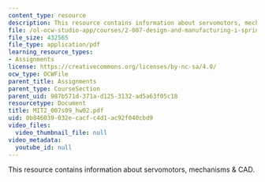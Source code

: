 ```yaml
---
content_type: resource
description: This resource contains information about servomotors, mechanisms & CAD.
file: /ol-ocw-studio-app/courses/2-007-design-and-manufacturing-i-spring-2009/0b846039032ecacfc4d1ac92f040cbd9_MIT2_007s09_hw02.pdf
file_size: 432565
file_type: application/pdf
learning_resource_types:
- Assignments
license: https://creativecommons.org/licenses/by-nc-sa/4.0/
ocw_type: OCWFile
parent_title: Assignments
parent_type: CourseSection
parent_uid: 987b571d-371a-d125-3132-ad5a63f05c18
resourcetype: Document
title: MIT2_007s09_hw02.pdf
uid: 0b846039-032e-cacf-c4d1-ac92f040cbd9
video_files:
  video_thumbnail_file: null
video_metadata:
  youtube_id: null
---
```

This resource contains information about servomotors, mechanisms & CAD.